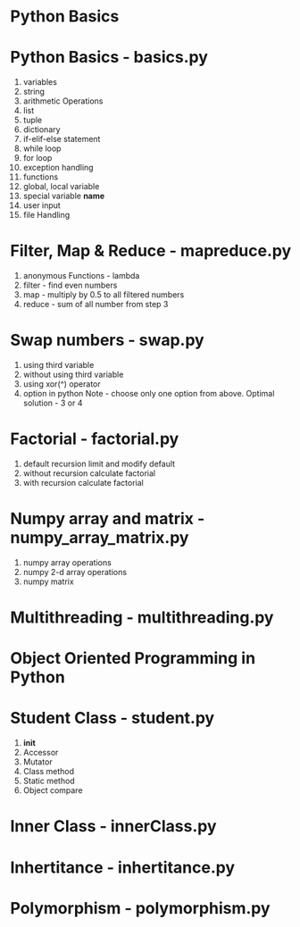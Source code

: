 # Python Basics

# Python Basics - basics.py

1. variables
2. string
3. arithmetic Operations
4. list
5. tuple
6. dictionary
7. if-elif-else statement
8. while loop
9. for loop
10. exception handling
11. functions
12. global, local variable
13. special variable __name__
14. user input
15. file Handling


# Filter, Map & Reduce - mapreduce.py

1. anonymous Functions - lambda
2. filter - find even numbers
3. map - multiply by 0.5 to all filtered numbers
4. reduce - sum of all number from step 3


# Swap numbers - swap.py

1. using third variable
2. without using third variable
3. using xor(^) operator
4. option in python 
Note - choose only one option from above. Optimal solution - 3 or 4


# Factorial - factorial.py

1. default recursion limit and modify default
2. without recursion calculate factorial
3. with recursion calculate factorial 


# Numpy array and matrix - numpy_array_matrix.py

1. numpy array operations
2. numpy 2-d array operations
3. numpy matrix


# Multithreading - multithreading.py


# Object Oriented Programming in Python

# Student Class - student.py 

1. __init__
2. Accessor
3. Mutator
4. Class method
5. Static method
6. Object compare

# Inner Class -  innerClass.py

# Inhertitance - inhertitance.py

# Polymorphism - polymorphism.py